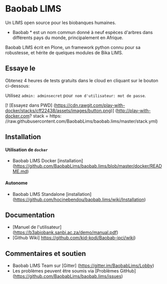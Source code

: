 
Baobab LIMS
===========

Un LIMS open source pour les biobanques humaines.

* Baobab * est un nom commun donné à neuf espèces d'arbres dans différents pays du monde, principalement en Afrique.

Baobab LIMS écrit en Plone, un framework python connu pour sa robustesse, et hérite de quelques modules de Bika LIMS.

Essaye le
----------
Obtenez 4 heures de tests gratuits dans le cloud en cliquant sur le bouton ci-dessous:

Utilisez `admin: adminsecret` pour` nom d'utilisateur: mot de passe`.

[! [Essayez dans PWD] (https://cdn.rawgit.com/play-with-docker/stacks/cff22438/assets/images/button.png)] (http://play-with-docker.com? stack = https: //raw.githubusercontent.com/BaobabLims/baobab.lims/master/stack.yml)

Installation
------------
#### Utilisation de `docker`

* Baobab LIMS Docker [installation] (https://github.com/BaobabLims/baobab.lims/blob/master/docker/README.md)

#### Autonome

* Baobab LIMS Standalone [installation] (https://github.com/hocinebendou/baobab.lims/wiki/Installation)

Documentation
-------------

* [Manuel de l'utilisateur] (https://b3abiobank.sanbi.ac.za/demo/manual.pdf)
* [Github Wiki] https://github.com/kid-kodi/Baobab-ipci/wiki)

Commentaires et soutien
--------------------

* Baobab LIMS Team sur [Gitter] (https://gitter.im/BaobabLims/Lobby)
* Les problèmes peuvent être soumis via [Problèmes GitHub] (https://github.com/BaobabLims/baobab.lims/issues)